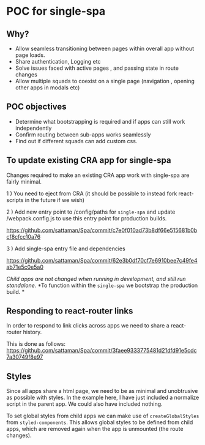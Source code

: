 # POC for single-spa

## Why?

- Allow seamless transitioning between pages within overall app without page loads.
- Share authentication, Logging etc
- Solve issues faced with active pages , and passing state in route changes
- Allow multiple squads to coexist on a single page (navigation , opening other apps in modals etc)

## POC objectives

- Determine what bootstrapping is required and if apps can still work independently
- Confirm routing between sub-apps works seamlessly
- Find out if different squads can add custom css. 


## To update existing CRA app for single-spa

Changes required to make an existing CRA app work with single-spa are fairly minimal.

1 ) You need to eject from CRA (it should be possible to instead fork react-scripts in the future if we wish)

2 ) Add new entry point to /config/paths for `single-spa` and update /webpack.config.js to use this entry point for production builds.

https://github.com/sattaman/Spa/commit/c7e0f010ad73b8df66e515681b0bcf8cfcc10a76

3 ) Add single-spa entry file and dependencies

https://github.com/sattaman/Spa/commit/62e3b0df70cf7e6910bee7c49fe4ab71e5c0e5a0

*Child apps are not changed when running in development, and still run standalone.* 
*To function within the `single-spa` we bootstrap the production build. *


## Responding to react-router links

In order to respond to link clicks across apps we need to share a react-router history.

This is done as follows: https://github.com/sattaman/Spa/commit/3faee9333775481d21dfd91e5cdc7a30749f8e97


## Styles

Since all apps share a html page, we need to be as minimal and unobtrusive as possible with styles. In the example here, I have just included a normalize script in the parent app. We could also have included nothing. 

To set global styles from child apps we can make use of `createGlobalStyles` from `styled-components`. This allows global styles to be defined from child apps, which are removed again when the app is unmounted (the route changes). 
